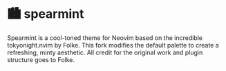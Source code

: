 # 🏙 spearmint

Spearmint is a cool-toned theme for Neovim based on the incredible tokyonight.nvim by Folke. This fork modifies the default palette to create a refreshing, minty aesthetic. All credit for the original work and plugin structure goes to Folke.
